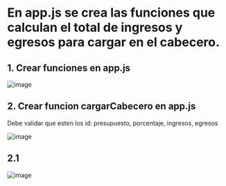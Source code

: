 # En app.js se crea las funciones que calculan el total de ingresos y egresos para cargar en el cabecero. 

## 1. Crear funciones en app.js

![image](https://user-images.githubusercontent.com/31961588/201480469-6fdeb105-edaa-4db8-94c3-ee656476d3f7.png)

## 2. Crear funcion cargarCabecero en app.js

Debe validar que esten los id: presupuesto, porcentaje, ingresos, egresos

![image](https://user-images.githubusercontent.com/31961588/201480547-48e4ffd9-f74b-4f50-af9a-afce7b339b62.png)

## 2.1 

![image](https://user-images.githubusercontent.com/31961588/201481698-8c7f80a8-a268-49ff-a790-ef5904456e98.png)


